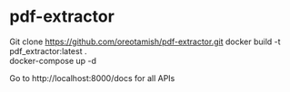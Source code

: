 # pdf-extractor

Git clone https://github.com/oreotamish/pdf-extractor.git
docker build -t pdf_extractor:latest .    
docker-compose up -d

Go to http://localhost:8000/docs
for all APIs
